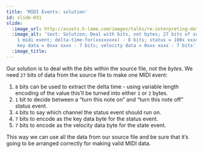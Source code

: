 ```yaml
---
title: 'MIDI Events: solution'
id: slide-031
slide:
  :image_url: http://assets.h-lame.com/images/talks/re-interpreting-data/lrug-jan-2020/slides/031.png
  :image_alt: 'text: Solution; Deal with bits, not bytes; 27 bits of source data become
    1 midi event; delta-time-for(xxxxxxxx) - 8 bits; status = 100x xxxx - 5 bits;
    key data = 0xxx xxxx - 7 bits; velocity data = 0xxx xxxx - 7 bits'
  :image_title:
---
```

Our solution is to deal with the *bits* within the source file, not the *bytes*.  We need `27` bits of data from the source file to make one MIDI event:

1. `8` bits can be used to extract the delta time - using variable length encoding of the value this’ll be turned into either `1` or `2` bytes.
1. `1` bit to decide between a “turn this note on” and “turn this note off” status event.
1. `4` bits to say which channel the status event should run on.
1. `7` bits to encode as the key data byte for the status event.
1. `7` bits to encode as the velocity data byte for the state event.

This way we can use all the data from our source file and be sure that it’s going to be arranged correctly for making valid MIDI data.
